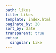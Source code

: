 ```yaml
---
path: likes
title: Likes
template: index.html
paginate_by: 20
sort_by: date
transparent: true
extra:
  singular: Like
---
```

